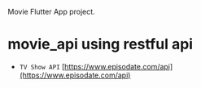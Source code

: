 
Movie Flutter App project.

# movie_api using restful api 
- `TV Show API` [https://www.episodate.com/api](https://www.episodate.com/api)
